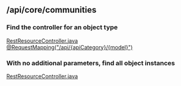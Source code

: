 ## /api/core/communities

### Find the controller for an object type
[RestResourceController.java @RequestMapping("/api/{apiCategory}/{model}")](https://github.com/DSpace/DSpace/blob/master/dspace-spring-rest/src/main/java/org/dspace/app/rest/RestResourceController.java#L84-L87")

### With no additional parameters, find all object instances
[RestResourceController.java](https://github.com/DSpace/DSpace/blob/master/dspace-spring-rest/src/main/java/org/dspace/app/rest/RestResourceController.java#L769-L787")
